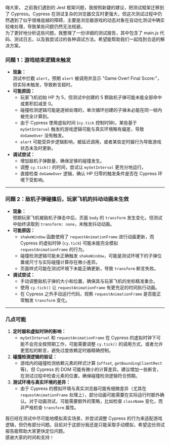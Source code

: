 嗨大家， 之前我们遇到的 Jest 框架问题，我按照新婕的建议，把测试框架迁移到了 Cypress。Cypress 在测试复杂的浏览器交互时更强大，但这次测试过程中仍然遇到了似乎很难逾越的障碍，主要是浏览器游戏的动态对象在自动化测试中确实较难处理，导致某些问题仍然无法规避。  
为了更好地分析这些问题，我整理了一份详细的测试报告，其中包含了 main.js 代码、测试日志，以及我尝试过的各种调试方法。希望能帮助我们一起找到合适的解决方案。  

### **问题 1：游戏结束逻辑未触发**
- **现象：**  
  测试中拦截 `alert`，预期 `alert` 被调用并显示 "Game Over! Final Score:"，但实际未触发，导致断言超时。  
- **可能原因：**  
  - 玩家飞机初始 HP 为 5，但测试中创建的 5 颗敌机子弹可能未能全部命中或累积扣减至 0。  
  - 碰撞检测逻辑可能是逐帧处理的，单次循环创建的子弹未必能在同一帧内被完全计算到。  
  - 由于 Cypress 使用虚拟时间 (`cy.tick` 控制时钟)，某些基于 `mySetInterval` 触发的游戏逻辑可能与真实环境略有偏差，导致 `doGameOver` 没有触发。  
  - `alert` 可能受异步逻辑影响，被延迟调用，或者某些定时器行为导致游戏状态未及时更新。  
- **调试尝试：**  
  - 增加敌机子弹数量，确保足够的碰撞发生。  
  - 调整 `cy.tick()` 的时间，尝试让 `mySetInterval` 更充分地运行。  
  - 直接检查 `doGameOver` 逻辑，确认 HP 归零的触发条件是否在 Cypress 环境下受影响。  

---

### **问题 2：敌机子弹碰撞后，玩家飞机的抖动动画未生效**
- **现象：**  
  预期玩家飞机被敌机子弹击中后，页面 `body` 的 `transform` 发生变化，但测试中始终读取到 `transform: none`，未触发抖动动画。  
- **可能原因：**  
  - `shakeWindow` 函数使用了 `requestAnimationFrame` 进行动画更新，而 Cypress 的虚拟时钟 (`cy.tick`) 可能未能完全模拟 `requestAnimationFrame` 的行为。  
  - 碰撞检测逻辑可能未正确触发 `shakeWindow`，可能是测试环境下的子弹位置或尺寸与实际碰撞计算存在微小差异。  
  - 页面样式可能在测试环境下未能正确更新，导致 `transform` 断言失败。  
- **调试尝试：**  
  - 手动调整敌机子弹的大小和位置，确保其与玩家飞机的坐标精准重合。  
  - 使用 `cy.tick()` 让 `requestAnimationFrame` 有更充足的时间执行动画。  
  - 在 Cypress 之外手动运行代码，观察 `requestAnimationFrame` 是否能正常触发 `transform` 变化。  

---

### **几点可能**
1. **定时器和虚拟时钟的影响：**  
   - `mySetInterval` 和 `requestAnimationFrame` 在 Cypress 的虚拟时钟下可能不会完全按预期工作，可能需要调整 `cy.tick()` 的调用方式，或者允许更宽松的断言，避免过度依赖定时器精确控制。  
2. **碰撞检测逻辑的验证：**  
   - 游戏内的碰撞检测依赖元素的样式计算 (`offset`, `getBoundingClientRect` 等)，但 Cypress 的 DOM 可能有微小的计算差异。建议增加一些断言，在测试过程中检查元素的位置，确保碰撞检测逻辑符合预期。  
3. **测试环境与真实环境的差异：**  
   - 由于 Cypress 的模拟环境与真实浏览器可能有细微差异（尤其在 `requestAnimationFrame` 处理上），部分动画可能需要在实际运行时额外确认。对于动画测试，可能需要额外的策略，比如检查 `className` 变化，而非严格检查 `transform` 属性。  

我已经在测试中尽可能地模拟真实场景，并尝试调整 Cypress 的行为来适配游戏逻辑，但仍有部分问题。目前对于这部分我还是只能采取手动模拟，希望这份测试报告能帮助大家更快定位问题。  
感谢大家的时间和支持！
